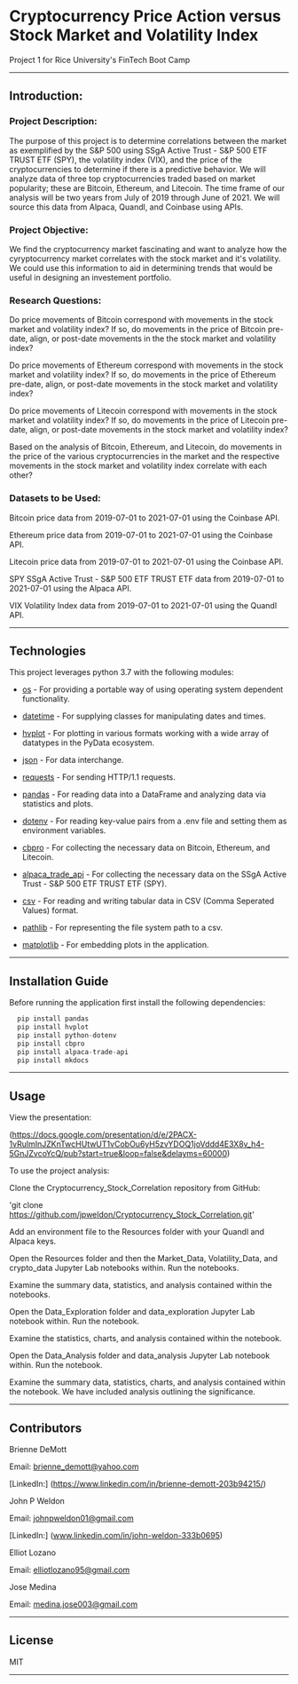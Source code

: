 # Cryptocurrency Price Action versus Stock Market and Volatility Index
Project 1 for Rice University's FinTech Boot Camp

---

## Introduction:

### Project Description:

The purpose of this project is to determine correlations between the market as exemplified by the S&P 500 using SSgA Active Trust - S&P 500 ETF TRUST ETF (SPY), the volatility index (VIX), and the price of the cryptocurrencies to determine if there is a predictive behavior. We will analyze data of three top cryptocurrencies traded based on market popularity; these are Bitcoin, Ethereum, and Litecoin. The time frame of our analysis will be two years from July of 2019 through June of 2021. We will source this data from Alpaca, Quandl, and Coinbase using APIs.

### Project Objective:

We find the cryptocurrency market fascinating and want to analyze how the cyryptocurrency market correlates with the stock market and it's volatility. We could use this information to aid in determining trends that would be useful in designing an investement portfolio.

### Research Questions:

Do price movements of Bitcoin correspond with movements in the stock market and volatility index? If so, do movements in the price of Bitcoin  pre-date, align, or post-date movements in the the stock market and volatility index?

Do price movements of Ethereum correspond with movements in the stock market and volatility index? If so, do movements in the price of Ethereum  pre-date, align, or post-date movements in the stock market and volatility index?

Do price movements of Litecoin correspond with movements in the stock market and volatility index? If so, do movements in the price of Litecoin  pre-date, align, or post-date movements in the stock market and volatility index?

Based on the analysis of Bitcoin, Ethereum, and Litecoin, do movements in the price of the various cryptocurrencies in the market and the respective movements in the stock market and volatility index correlate with each other?

### Datasets to be Used:

Bitcoin price data from 2019-07-01 to 2021-07-01 using the Coinbase API.

Ethereum price data from 2019-07-01 to 2021-07-01 using the Coinbase API.

Litecoin price data from 2019-07-01 to 2021-07-01 using the Coinbase API.

SPY SSgA Active Trust - S&P 500 ETF TRUST ETF data from 2019-07-01 to 2021-07-01 using the Alpaca API.

VIX Volatility Index data from 2019-07-01 to 2021-07-01 using the Quandl API.

---

## Technologies

This project leverages python 3.7 with the following modules:

* [os](https://docs.python.org/3/library/os.html) - For providing a portable way of using operating system dependent functionality.

* [datetime](https://docs.python.org/3/library/datetime.html) - For supplying classes for manipulating dates and times.

* [hvplot](https://hvplot.holoviz.org) - For plotting in various formats working with a wide array of datatypes in the PyData ecosystem.

* [json](https://docs.python.org/3/library/json.html) - For data interchange.

* [requests](https://docs.python-requests.org/en/master/index.html) - For sending HTTP/1.1 requests.

* [pandas](https://github.com/pandas-dev/pandas) - For reading data into a DataFrame and analyzing data via statistics and plots.

* [dotenv](https://pypi.org/project/python-dotenv/) - For reading key-value pairs from a .env file and setting them as environment variables.

* [cbpro](https://pypi.org/project/cbpro/) - For collecting the necessary data on Bitcoin, Ethereum, and Litecoin.

* [alpaca_trade_api](https://alpaca.markets/docs/api-documentation/) - For collecting the necessary data on the SSgA Active Trust - S&P 500 ETF TRUST ETF (SPY).

* [csv](https://docs.python.org/3/library/csv.html) - For reading and writing tabular data in CSV (Comma Seperated Values) format.

* [pathlib](https://docs.python.org/3/library/pathlib.html) - For representing the file system path to a csv.

* [matplotlib](https://matplotlib.org/stable/users/index.html) - For embedding plots in the application.

---

## Installation Guide

Before running the application first install the following dependencies:

```python
  pip install pandas
  pip install hvplot
  pip install python-dotenv
  pip install cbpro
  pip install alpaca-trade-api
  pip install mkdocs
```

---

## Usage

View the presentation:

(https://docs.google.com/presentation/d/e/2PACX-1vRulmInJZKnTwcHUtwUT1vCobOu6yH5zvYDOQ1joVddd4E3X8v_h4-5GnJZvcoYcQ/pub?start=true&loop=false&delayms=60000)

To use the project analysis:

Clone the Cryptocurrency_Stock_Correlation repository from GitHub:

'git clone https://github.com/jpweldon/Cryptocurrency_Stock_Correlation.git'

Add an environment file to the Resources folder with your Quandl and Alpaca keys.

Open the Resources folder and then the Market_Data, Volatility_Data, and crypto_data Jupyter Lab notebooks within. Run the notebooks.

Examine the summary data, statistics, and analysis contained within the notebooks.

Open the Data_Exploration folder and data_exploration Jupyter Lab notebook within. Run the notebook.

Examine the statistics, charts, and analysis contained within the notebook.

Open the Data_Analysis folder and data_analysis Jupyter Lab notebook within. Run the notebook.

Examine the summary data, statistics, charts, and analysis contained within the notebook. We have included analysis outlining the significance.

---

## Contributors

Brienne DeMott

Email: brienne_demott@yahoo.com

[LinkedIn:] (https://www.linkedin.com/in/brienne-demott-203b94215/)

John P Weldon

Email: johnpweldon01@gmail.com

[LinkedIn:] (www.linkedin.com/in/john-weldon-333b0695)

Elliot Lozano

Email: elliotlozano95@gmail.com

Jose Medina

Email: medina.jose003@gmail.com

---

## License

MIT

---

